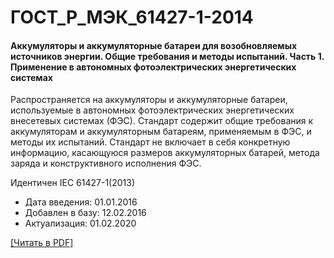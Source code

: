 # ГОСТ_Р_МЭК_61427-1-2014

#### Аккумуляторы и аккумуляторные батареи для возобновляемых источников энергии. Общие требования и методы испытаний. Часть 1. Применение в автономных фотоэлектрических энергетических системах

Распространяется на аккумуляторы и аккумуляторные батареи, используемые в автономных фотоэлектрических энергетических внесетевых системах (ФЭС). Стандарт содержит общие требования к аккумуляторам и аккумуляторным батареям, применяемым в ФЭС, и методы их испытаний. Стандарт не включает в себя конкретную информацию, касающуюся размеров аккумуляторных батарей, метода заряда и конструктивного исполнения ФЭС.

Идентичен IEC 61427-1(2013)

- Дата введения: 01.01.2016
- Добавлен в базу: 12.02.2016
- Актуализация: 01.02.2020

<a href="https://standartgost.ru/g/ГОСТ_Р_МЭК_61427-1-2014.pdf">[Читать в PDF]</a>